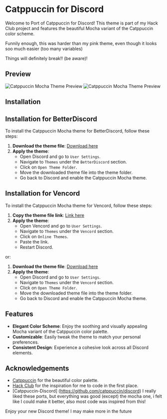 # Catppuccin for Discord

Welcome to Port of Catppuccin for Discord! This theme is part of my Hack Club project and features the beautiful Mocha variant of the Catppuccin color scheme.

Funnily enough, this was harder than my pink theme, even though it looks soo much easier (too many variables)

Things will definitely break!! (be aware)!

## Preview

![Catppuccin Mocha Theme Preview](https://r2.e-z.host/6a654b74-60b6-49ae-8334-a68dd26c57c9/r4jbq10z.png)
![Catppuccin Mocha Theme Preview](https://r2.e-z.host/6a654b74-60b6-49ae-8334-a68dd26c57c9/etvjrjjc.png)

## Installation
## Installation for BetterDiscord

To install the Catppuccin Mocha theme for BetterDiscord, follow these steps:

1. **Download the theme file**: [Download here](https://raw.githubusercontent.com/fanqyxl/Mocha-Catppucin-Port-For-Discord/refs/heads/main/catppuccin-frappe.css)
2. **Apply the theme**:
    - Open Discord and go to `User Settings`.
    - Navigate to `Themes` under the `BetterDiscord` section.
    - Click on `Open Theme Folder`.
    - Move the downloaded theme file into the theme folder.
    - Go back to Discord and enable the Catppuccin Mocha theme.

## Installation for Vencord

To install the Catppuccin Mocha theme for Vencord, follow these steps:

1. **Copy the theme file link**: [Link here](https://raw.githubusercontent.com/fanqyxl/Mocha-Catppucin-Port-For-Discord/refs/heads/main/catpuccin-theme-frappe.css)
2. **Apply the theme**:
    - Open Vencord and go to `User Settings`.
    - Navigate to `Themes` under the `Vencord` section.
    - Click on `Online Themes`.
    - Paste the link.
    - Restart Discord.

or:

1. **Download the theme file**: [Download here](https://raw.githubusercontent.com/fanqyxl/Mocha-Catppucin-Port-For-Discord/refs/heads/main/catppuccin-frappe.css)
2. **Apply the theme**:
    - Open Discord and go to `User Settings`.
    - Navigate to `Themes` under the `Vencord` section.
    - Click on `Open Theme Folder`.
    - Move the downloaded theme file into the theme folder.
    - Go back to Discord and enable the Catppuccin Mocha theme.

## Features

- **Elegant Color Scheme**: Enjoy the soothing and visually appealing Mocha variant of the Catppuccin color palette.
- **Customizable**: Easily tweak the theme to match your personal preferences.
- **Consistent Design**: Experience a cohesive look across all Discord elements.

## Acknowledgements

- [Catppuccin](https://github.com/catppuccin) for the beautiful color palette.
- [Hack Club](https://hackclub.com) for the inspiration for me to code in the first place.
- [Catppuccin-Discord] (https://github.com/catppuccin/discord) I really liked these ports, but everything was    good (except) the mocha one, i felt like I could make it better, also most code was inspired from this!

Enjoy your new Discord theme!
I may make more in the future

